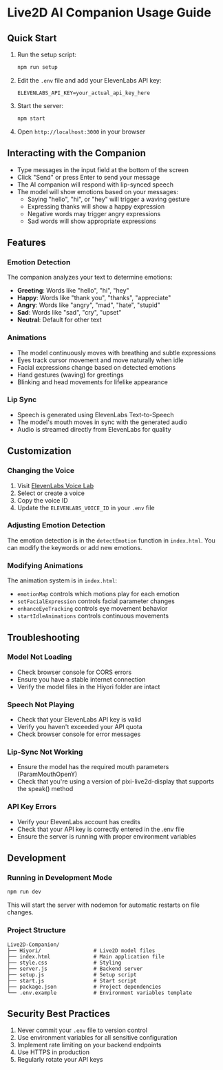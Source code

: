 # Live2D AI Companion Usage Guide

## Quick Start

1. Run the setup script:
   ```bash
   npm run setup
   ```

2. Edit the `.env` file and add your ElevenLabs API key:
   ```
   ELEVENLABS_API_KEY=your_actual_api_key_here
   ```

3. Start the server:
   ```bash
   npm start
   ```

4. Open `http://localhost:3000` in your browser

## Interacting with the Companion

- Type messages in the input field at the bottom of the screen
- Click "Send" or press Enter to send your message
- The AI companion will respond with lip-synced speech
- The model will show emotions based on your messages:
  - Saying "hello", "hi", or "hey" will trigger a waving gesture
  - Expressing thanks will show a happy expression
  - Negative words may trigger angry expressions
  - Sad words will show appropriate expressions

## Features

### Emotion Detection
The companion analyzes your text to determine emotions:
- **Greeting**: Words like "hello", "hi", "hey"
- **Happy**: Words like "thank you", "thanks", "appreciate"
- **Angry**: Words like "angry", "mad", "hate", "stupid"
- **Sad**: Words like "sad", "cry", "upset"
- **Neutral**: Default for other text

### Animations
- The model continuously moves with breathing and subtle expressions
- Eyes track cursor movement and move naturally when idle
- Facial expressions change based on detected emotions
- Hand gestures (waving) for greetings
- Blinking and head movements for lifelike appearance

### Lip Sync
- Speech is generated using ElevenLabs Text-to-Speech
- The model's mouth moves in sync with the generated audio
- Audio is streamed directly from ElevenLabs for quality

## Customization

### Changing the Voice
1. Visit [ElevenLabs Voice Lab](https://elevenlabs.io/voice-lab)
2. Select or create a voice
3. Copy the voice ID
4. Update the `ELEVENLABS_VOICE_ID` in your `.env` file

### Adjusting Emotion Detection
The emotion detection is in the `detectEmotion` function in `index.html`. You can modify the keywords or add new emotions.

### Modifying Animations
The animation system is in `index.html`:
- `emotionMap` controls which motions play for each emotion
- `setFacialExpression` controls facial parameter changes
- `enhanceEyeTracking` controls eye movement behavior
- `startIdleAnimations` controls continuous movements

## Troubleshooting

### Model Not Loading
- Check browser console for CORS errors
- Ensure you have a stable internet connection
- Verify the model files in the Hiyori folder are intact

### Speech Not Playing
- Check that your ElevenLabs API key is valid
- Verify you haven't exceeded your API quota
- Check browser console for error messages

### Lip-Sync Not Working
- Ensure the model has the required mouth parameters (ParamMouthOpenY)
- Check that you're using a version of pixi-live2d-display that supports the speak() method

### API Key Errors
- Verify your ElevenLabs account has credits
- Check that your API key is correctly entered in the .env file
- Ensure the server is running with proper environment variables

## Development

### Running in Development Mode
```bash
npm run dev
```
This will start the server with nodemon for automatic restarts on file changes.

### Project Structure
```
Live2D-Companion/
├── Hiyori/                 # Live2D model files
├── index.html              # Main application file
├── style.css               # Styling
├── server.js               # Backend server
├── setup.js                # Setup script
├── start.js                # Start script
├── package.json            # Project dependencies
└── .env.example            # Environment variables template
```

## Security Best Practices

1. Never commit your `.env` file to version control
2. Use environment variables for all sensitive configuration
3. Implement rate limiting on your backend endpoints
4. Use HTTPS in production
5. Regularly rotate your API keys